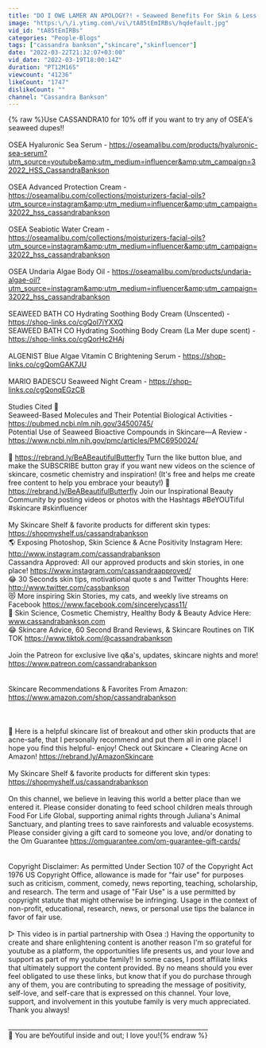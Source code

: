 ```yaml
---
title: "DO I OWE LAMER AN APOLOGY?! 💀 Seaweed Benefits For Skin & Less Expensive Cruelty Free Options"
image: "https:\/\/i.ytimg.com\/vi\/tA85tEmIRBs\/hqdefault.jpg"
vid_id: "tA85tEmIRBs"
categories: "People-Blogs"
tags: ["cassandra bankson","skincare","skinfluencer"]
date: "2022-03-22T21:32:07+03:00"
vid_date: "2022-03-19T18:00:14Z"
duration: "PT12M16S"
viewcount: "41236"
likeCount: "1747"
dislikeCount: ""
channel: "Cassandra Bankson"
---
```

{% raw %}Use CASSANDRA10 for 10% off if you want to try any of OSEA's seaweed dupes!!<br /><br />OSEA Hyaluronic Sea Serum -  <a rel="nofollow" target="blank" href="https://oseamalibu.com/products/hyaluronic-sea-serum?utm_source=youtube&amp;utm_medium=influencer&amp;utm_campaign=32022_HSS_CassandraBankson">https://oseamalibu.com/products/hyaluronic-sea-serum?utm_source=youtube&amp;utm_medium=influencer&amp;utm_campaign=32022_HSS_CassandraBankson</a><br /><br />OSEA Advanced Protection Cream - <a rel="nofollow" target="blank" href="https://oseamalibu.com/collections/moisturizers-facial-oils?utm_source=instagram&amp;utm_medium=influencer&amp;utm_campaign=32022_hss_cassandrabankson">https://oseamalibu.com/collections/moisturizers-facial-oils?utm_source=instagram&amp;utm_medium=influencer&amp;utm_campaign=32022_hss_cassandrabankson</a><br /><br />OSEA Seabiotic Water Cream - <a rel="nofollow" target="blank" href="https://oseamalibu.com/collections/moisturizers-facial-oils?utm_source=instagram&amp;utm_medium=influencer&amp;utm_campaign=32022_hss_cassandrabankson">https://oseamalibu.com/collections/moisturizers-facial-oils?utm_source=instagram&amp;utm_medium=influencer&amp;utm_campaign=32022_hss_cassandrabankson</a><br /><br />OSEA Undaria Algae Body Oil - <a rel="nofollow" target="blank" href="https://oseamalibu.com/products/undaria-algae-oil?utm_source=instagram&amp;utm_medium=influencer&amp;utm_campaign=32022_hss_cassandrabankson">https://oseamalibu.com/products/undaria-algae-oil?utm_source=instagram&amp;utm_medium=influencer&amp;utm_campaign=32022_hss_cassandrabankson</a><br /><br />SEAWEED BATH CO Hydrating Soothing Body Cream (Unscented) - <a rel="nofollow" target="blank" href="https://shop-links.co/cgQol7iYXXQ">https://shop-links.co/cgQol7iYXXQ</a><br />SEAWEED BATH CO Hydrating Soothing Body Cream (La Mer dupe scent) - <a rel="nofollow" target="blank" href="https://shop-links.co/cgQorHc2HAj">https://shop-links.co/cgQorHc2HAj</a><br /><br />ALGENIST Blue Algae Vitamin C Brightening Serum - <a rel="nofollow" target="blank" href="https://shop-links.co/cgQomGAK7JU">https://shop-links.co/cgQomGAK7JU</a><br /><br />MARIO BADESCU Seaweed Night Cream - <a rel="nofollow" target="blank" href="https://shop-links.co/cgQonqEGzCB">https://shop-links.co/cgQonqEGzCB</a><br /><br />Studies Cited 🔬<br />Seaweed-Based Molecules and Their Potential Biological Activities - <a rel="nofollow" target="blank" href="https://pubmed.ncbi.nlm.nih.gov/34500745/">https://pubmed.ncbi.nlm.nih.gov/34500745/</a><br />Potential Use of Seaweed Bioactive Compounds in Skincare—A Review -<br /><a rel="nofollow" target="blank" href="https://www.ncbi.nlm.nih.gov/pmc/articles/PMC6950024/">https://www.ncbi.nlm.nih.gov/pmc/articles/PMC6950024/</a><br /><br />🦋 <a rel="nofollow" target="blank" href="https://rebrand.ly/BeABeautifulButterfly">https://rebrand.ly/BeABeautifulButterfly</a> Turn the like button blue, and make the SUBSCRIBE button gray if you want new videos on the science of skincare, cosmetic chemistry and inspiration! (It's free and helps me create free content to help you embrace your beauty!)  🔴  <a rel="nofollow" target="blank" href="https://rebrand.ly/BeABeautifulButterfly">https://rebrand.ly/BeABeautifulButterfly</a> Join our Inspirational Beauty Community by posting videos or photos with the Hashtags #BeYOUTiful #skincare #skinfluencer<br /><br />My Skincare Shelf &amp; favorite products for different skin types: <a rel="nofollow" target="blank" href="https://shopmyshelf.us/cassandrabankson">https://shopmyshelf.us/cassandrabankson</a> <br />🌎  Exposing Photoshop, Skin Science &amp; Acne Positivity Instagram Here: <a rel="nofollow" target="blank" href="http://www.instagram.com/cassandrabankson">http://www.instagram.com/cassandrabankson</a><br />Cassandra Approved: All our approved products and skin stories, in one place! <a rel="nofollow" target="blank" href="https://www.instagram.com/cassandraapproved/">https://www.instagram.com/cassandraapproved/</a> <br />😂  30 Seconds skin tips, motivational quote s and Twitter Thoughts Here: <a rel="nofollow" target="blank" href="http://www.twitter.com/cassbankson">http://www.twitter.com/cassbankson</a><br />😻 More inspiring Skin Stories, my cats, and weekly live streams on Facebook <a rel="nofollow" target="blank" href="https://www.facebook.com/sincerelycass11/">https://www.facebook.com/sincerelycass11/</a><br />🦋  Skin Science, Cosmetic Chemistry, Healthy Body &amp; Beauty Advice Here: www.cassandrabankson.com <br />😂  Skincare Advice, 60 Second Brand Reviews, &amp; Skincare Routines on TIK TOK  <a rel="nofollow" target="blank" href="https://www.tiktok.com/@cassandrabankson">https://www.tiktok.com/@cassandrabankson</a><br /><br />Join the Patreon for exclusive live q&amp;a's, updates, skincare nights and more! <a rel="nofollow" target="blank" href="https://www.patreon.com/cassandrabankson">https://www.patreon.com/cassandrabankson</a>  <br /><br /><br />Skincare Recommendations &amp; Favorites From Amazon:<br /><a rel="nofollow" target="blank" href="https://www.amazon.com/shop/cassandrabankson">https://www.amazon.com/shop/cassandrabankson</a><br /><br /><br /><br />🔴 Here is a helpful skincare list of breakout and other skin products that are acne-safe, that I personally recommend and put them all in one place! I hope you find this helpful- enjoy! Check out Skincare + Clearing Acne on Amazon! <a rel="nofollow" target="blank" href="https://rebrand.ly/AmazonSkincare">https://rebrand.ly/AmazonSkincare</a> <br /><br />My Skincare Shelf &amp; favorite products for different skin types: <a rel="nofollow" target="blank" href="https://shopmyshelf.us/cassandrabankson">https://shopmyshelf.us/cassandrabankson</a> <br /><br />On this channel, we believe in leaving this world a better place than we entered it. Please consider donating to feed school children meals through Food For Life Global, supporting animal rights through Juliana's Animal Sanctuary, and planting trees to save rainforests and valuable ecosystems. Please consider giving a gift card to someone you love, and/or donating to the Om Guarantee <a rel="nofollow" target="blank" href="https://omguarantee.com/om-guarantee-gift-cards/">https://omguarantee.com/om-guarantee-gift-cards/</a> <br /><br /><br />Copyright Disclaimer: As permitted Under Section 107 of the Copyright Act 1976 US Copyright Office, allowance is made for &quot;fair use&quot; for purposes such as criticism, comment, comedy, news reporting, teaching, scholarship, and research. The term and usage of &quot;Fair Use&quot; is a use permitted by copyright statute that might otherwise be infringing. Usage in the context of non-profit, educational, research, news, or personal use tips the balance in favor of fair use.<br /><br />▷ This video is in partial partnership with Osea :) Having the opportunity to create and share enlightening content is another reason I'm so grateful for youtube as a platform, the opportunities life presents us, and your love and support as part of my youtube family!! In some cases, I post affiliate links that ultimately support the content provided. By no means should you ever feel obligated to use these links, but know that if you do purchase through any of them, you are contributing to spreading the message of positivity, self-love, and self-care that is expressed on this channel. Your love, support, and involvement in this youtube family is very much appreciated. Thank you always!  <br /><br />_______________________________________________________________<br />🦋 You are beYoutiful inside and out; I love you!{% endraw %}
